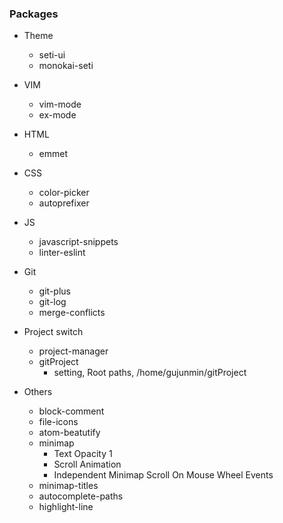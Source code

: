### Packages

- Theme

    - seti-ui
    - monokai-seti

- VIM

    - vim-mode
    - ex-mode

- HTML

    - emmet

- CSS

    - color-picker
    - autoprefixer

- JS

    - javascript-snippets
    - linter-eslint

- Git

    - git-plus
    - git-log
    - merge-conflicts

- Project switch

    - project-manager
    - gitProject
        - setting, Root paths, /home/gujunmin/gitProject

- Others

    - block-comment
    - file-icons
    - atom-beatutify
    - minimap
        - Text Opacity 1
        - Scroll Animation
        - Independent Minimap Scroll On Mouse Wheel Events
    - minimap-titles
    - autocomplete-paths
    - highlight-line
